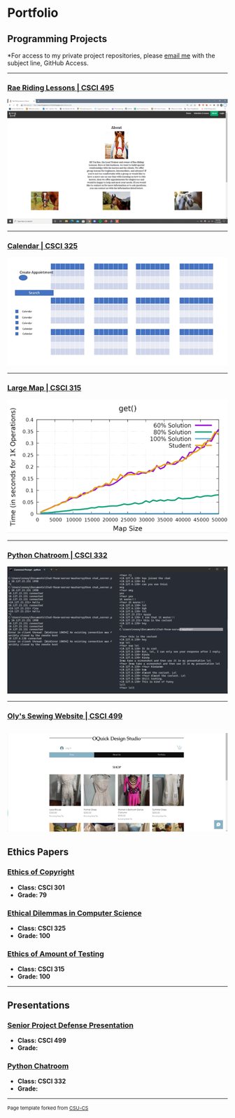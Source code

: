 Portfolio
=========

Programming Projects
--------------------

*For access to my private project repositories, please [email me](mailto:kequick@csustudent.net?subject=GitHub%20Access) with the subject line, GitHub Access.

---
### [Rae Riding Lessons | CSCI 495](/project1)

![Rae Riding Lessons](/images/csci495Media/about.png)

---
### [Calendar | CSCI 325](/project2)

![Calendar](/images/csci325Media/displayYear.png)

---
### [Large Map | CSCI 315](/project3)

![large map](/images/largeMap.png)

---
### [Python Chatroom | CSCI 332](/project4)

![Python Chatroom](/images/csci332Media/groupChat.png)

---
### [Oly's Sewing Website | CSCI 499](/project5)

![Sewing Website](/images/testPlanMedia/TestCase1.png)
---

Ethics Papers
-------------

### [Ethics of Copyright](/pdf/ethicsCopyright301.pdf)

-   **Class: CSCI 301**  
-   **Grade: 79**

### [Ethical Dilemmas in Computer Science](/pdf/ethicsDilemmas325.pdf)

-   **Class: CSCI 325** 
-   **Grade: 100**

### [Ethics of Amount of Testing](/pdf/ethicsTesting315.pdf)

-   **Class: CSCI 315** 
-   **Grade: 100**

---

Presentations
-------------

### [Senior Project Defense Presentation](/pdf/defensePresentation.pdf)

- **Class: CSCI 499** 
- **Grade:**


### [Python Chatroom](pdf/pythonProject.pdf)

- **Class: CSCI 332** 
- **Grade:**

---

<p style="font-size:11px">Page template forked from <a href="https://github.com/csu-cs/csci-portfolio">CSU-CS</a></p>
<!-- Remove above link if you don't want to attributive -->
